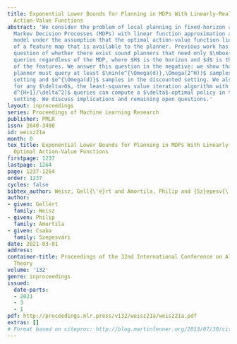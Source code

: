 ```yaml
---
title: Exponential Lower Bounds for Planning in MDPs With Linearly-Realizable Optimal
  Action-Value Functions
abstract: 'We consider the problem of local planning in fixed-horizon and discounted
  Markov Decision Processes (MDPs) with linear function approximation and a generative
  model under the assumption that the optimal action-value function lies in the span
  of a feature map that is available to the planner. Previous work has left open the
  question of whether there exist sound planners that need only $\mbox{poly}(H,d)$
  queries regardless of the MDP, where $H$ is the horizon and $d$ is the dimensionality
  of the features. We answer this question in the negative: we show that any sound
  planner must query at least $\min(e^{\Omega(d)},\Omega(2^H))$ samples in the fized-horizon
  setting and $e^{\Omega(d)}$ samples in the discounted setting. We also show that
  for any $\delta>0$, the least-squares value iteration algorithm with $\tilde{\mathcal{O}}(H^5
  d^{H+1}/\delta^2)$ queries can compute a $\delta$-optimal policy in the fixed-horizon
  setting. We discuss implications and remaining open questions.'
layout: inproceedings
series: Proceedings of Machine Learning Research
publisher: PMLR
issn: 2640-3498
id: weisz21a
month: 0
tex_title: Exponential Lower Bounds for Planning in MDPs With Linearly-Realizable
  Optimal Action-Value Functions
firstpage: 1237
lastpage: 1264
page: 1237-1264
order: 1237
cycles: false
bibtex_author: Weisz, Gell{\'e}rt and Amortila, Philip and {Sz}epesv{\'a}ri, {Cs}aba
author:
- given: Gellért
  family: Weisz
- given: Philip
  family: Amortila
- given: Csaba
  family: Szepesvári
date: 2021-03-01
address: 
container-title: Proceedings of the 32nd International Conference on Algorithmic Learning
  Theory
volume: '132'
genre: inproceedings
issued:
  date-parts:
  - 2021
  - 3
  - 1
pdf: http://proceedings.mlr.press/v132/weisz21a/weisz21a.pdf
extras: []
# Format based on citeproc: http://blog.martinfenner.org/2013/07/30/citeproc-yaml-for-bibliographies/
---
```

